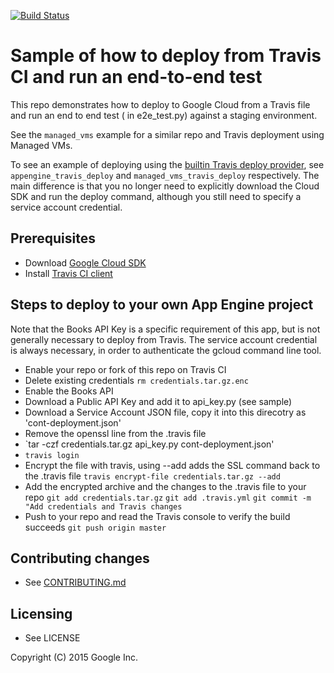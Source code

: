 [![Build Status](https://travis-ci.org/GoogleCloudPlatform/continuous-deployment-demo.svg)](https://travis-ci.org/GoogleCloudPlatform/continuous-deployment-demo)

# Sample of how to deploy from Travis CI and run an end-to-end test

This repo demonstrates how to deploy to Google Cloud from a 
Travis file and run an end to end test ( in e2e_test.py) against 
a staging environment.

See the `managed_vms` example for a similar repo and Travis deployment
using Managed VMs.

To see an example of deploying using the [builtin Travis deploy provider](http://docs.travis-ci.com/user/deployment/),
see `appengine_travis_deploy` and `managed_vms_travis_deploy` respectively.
The main difference is that you no longer need to explicitly download the 
Cloud SDK and run the deploy command, although you still need to 
specify a service account credential.


## Prerequisites

* Download [Google Cloud SDK](https://cloud.google.com/sdk/)
* Install [Travis CI client](http://blog.travis-ci.com/2013-01-14-new-client/)

## Steps to deploy to your own App Engine project

Note that the Books API Key is a specific requirement of this app, but is not generally
necessary to deploy from Travis. The service account credential is always necessary, 
in order to authenticate the gcloud command line tool.

* Enable your repo or fork of this repo on Travis CI
* Delete existing credentials
`rm credentials.tar.gz.enc`
* Enable the Books API
* Download a Public API Key and add it to api_key.py (see sample)
* Download a Service Account JSON file, copy it into this direcotry as  'cont-deployment.json'
* Remove the openssl line from the .travis file
* `tar -czf credentials.tar.gz api_key.py cont-deployment.json'
* `travis login`
* Encrypt the file with travis, using --add adds the SSL command back 
to the .travis file 
   `travis encrypt-file credentials.tar.gz --add`
* Add the encrypted archive and the changes to the .travis file to your repo
  `git add credentials.tar.gz`
  `git add .travis.yml`
  `git commit -m "Add credentials and Travis changes`
* Push to your repo and read the Travis console to verify the build succeeds
  `git push origin master`


## Contributing changes

* See [CONTRIBUTING.md](CONTRIBUTING.md)


## Licensing

* See LICENSE

Copyright (C) 2015 Google Inc.
